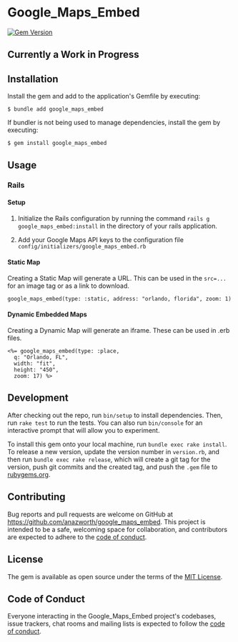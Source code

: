 # Google_Maps_Embed

[![Gem Version](https://badge.fury.io/rb/google_maps_embed.svg)](https://badge.fury.io/rb/google_maps_embed)

## Currently a Work in Progress

## Installation

Install the gem and add to the application's Gemfile by executing:

    $ bundle add google_maps_embed

If bundler is not being used to manage dependencies, install the gem by executing:

    $ gem install google_maps_embed

## Usage

### Rails

#### Setup

1. Initialize the Rails configuration by running the command `rails g google_maps_embed:install` in the directory of your rails application.

2. Add your Google Maps API keys to the configuration file `config/initializers/google_maps_embed.rb`

#### Static Map

Creating a Static Map will generate a URL. This can be used in the `src=...` for an image tag or as a link to download.

```
google_maps_embed(type: :static, address: "orlando, florida", zoom: 1)
```

#### Dynamic Embedded Maps

Creating a Dynamic Map will generate an iframe. These can be used in .erb files.

```
<%= google_maps_embed(type: :place,
  q: "Orlando, FL",
  width: "fit",
  height: "450",
  zoom: 17) %>
```

## Development

After checking out the repo, run `bin/setup` to install dependencies. Then, run `rake test` to run the tests. You can also run `bin/console` for an interactive prompt that will allow you to experiment.

To install this gem onto your local machine, run `bundle exec rake install`. To release a new version, update the version number in `version.rb`, and then run `bundle exec rake release`, which will create a git tag for the version, push git commits and the created tag, and push the `.gem` file to [rubygems.org](https://rubygems.org).

## Contributing

Bug reports and pull requests are welcome on GitHub at https://github.com/anazworth/google_maps_embed. This project is intended to be a safe, welcoming space for collaboration, and contributors are expected to adhere to the [code of conduct](https://github.com/anazworth/google_maps_embed/blob/master/CODE_OF_CONDUCT.md).

## License

The gem is available as open source under the terms of the [MIT License](https://opensource.org/licenses/MIT).

## Code of Conduct

Everyone interacting in the Google_Maps_Embed project's codebases, issue trackers, chat rooms and mailing lists is expected to follow the [code of conduct](https://github.com/anazworth/google_maps_embed/blob/master/CODE_OF_CONDUCT.md).
